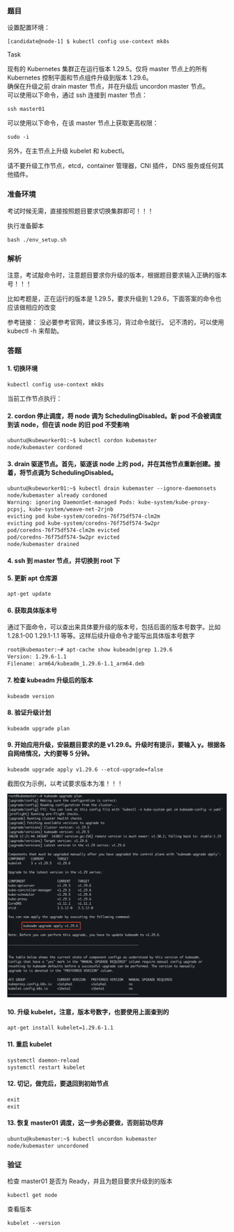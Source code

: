 ### 题目

设置配置环境：

    [candidate@node-1] $ kubectl config use-context mk8s

Task

现有的 Kubernetes 集群正在运行版本 1.29.5。仅将 master 节点上的所有 Kubernetes 控制平面和节点组件升级到版本 1.29.6。   
确保在升级之前 drain master 节点，并在升级后 uncordon master 节点。   
可以使用以下命令，通过 ssh 连接到 master 节点：

    ssh master01

可以使用以下命令，在该 master 节点上获取更高权限：

    sudo -i

另外，在主节点上升级 kubelet 和 kubectl。

请不要升级工作节点，etcd，container 管理器，CNI 插件， DNS 服务或任何其他插件。

### 准备环境

考试时候无需，直接按照题目要求切换集群即可！！！

执行准备脚本

    bash ./env_setup.sh

### 解析

注意，考试敲命令时，注意题目要求你升级的版本，根据题目要求输入正确的版本号！！！

比如考题是，正在运行的版本是 1.29.5，要求升级到 1.29.6，下面答案的命令也应该做相应的改变

参考链接： 没必要参考官网，建议多练习，背过命令就行。 记不清的，可以使用 kubectl -h 来帮助。

### 答题

#### 1. 切换环境

    kubectl config use-context mk8s

当前工作节点执行：

#### 2. cordon 停止调度，将 node 调为 SchedulingDisabled。新 pod 不会被调度到该 node，但在该 node 的旧 pod 不受影响

```
ubuntu@kubeworker01:~$ kubectl cordon kubemaster
node/kubemaster cordoned
```

#### 3. drain 驱逐节点。首先，驱逐该 node 上的 pod，并在其他节点重新创建。接着，将节点调为 SchedulingDisabled。

```
ubuntu@kubeworker01:~$ kubectl drain kubemaster --ignore-daemonsets
node/kubemaster already cordoned
Warning: ignoring DaemonSet-managed Pods: kube-system/kube-proxy-pcpsj, kube-system/weave-net-2rjnb
evicting pod kube-system/coredns-76f75df574-clm2m
evicting pod kube-system/coredns-76f75df574-5w2pr
pod/coredns-76f75df574-clm2m evicted
pod/coredns-76f75df574-5w2pr evicted
node/kubemaster drained
```

#### 4. ssh 到 master 节点，并切换到 root 下

#### 5. 更新 apt 仓库源

    apt-get update

#### 6. 获取具体版本号

通过下面命令，可以查出来具体要升级的版本号，包括后面的版本号数字。比如 1.28.1-00 1.29.1-1.1 等等。这样后续升级命令才能写出具体版本号数字

```
root@kubemaster:~# apt-cache show kubeadm|grep 1.29.6
Version: 1.29.6-1.1
Filename: arm64/kubeadm_1.29.6-1.1_arm64.deb

```

#### 7. 检查 kubeadm 升级后的版本

    kubeadm version

#### 8. 验证升级计划

    kubeadm upgrade plan

#### 9. 开始应用升级，安装题目要求的是 v1.29.6。升级时有提示，要输入 y。根据各自网络情况，大约要等 5 分钟。

    kubeadm upgrade apply v1.29.6 --etcd-upgrade=false

截图仅为示例，以考试要求版本为准！！！

![](14-1.png)

#### 10. 升级 kubelet，注意，版本号数字，也要使用上面查到的

    apt-get install kubelet=1.29.6-1.1

#### 11. 重启 kubelet

    systemctl daemon-reload
    systemctl restart kubelet

#### 12. 切记，做完后，要退回到初始节点

    exit
    exit

#### 13. 恢复 master01 调度，这一步务必要做，否则前功尽弃

```
ubuntu@kubemaster:~$ kubectl uncordon kubemaster
node/kubemaster uncordoned
```

### 验证

检查 master01 是否为 Ready，并且为题目要求升级到的版本

    kubectl get node

查看版本

    kubelet --version